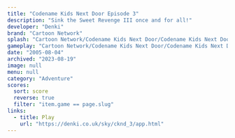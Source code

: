 ```yaml
---
title: "Codename Kids Next Door Episode 3"
description: "Sink the Sweet Revenge III once and for all!"
developer: "Denki"
brand: "Cartoon Network"
splash: "Cartoon Network/Codename Kids Next Door/Codename Kids Next Door Episode 3/Splash.jpg"
gameplay: "Cartoon Network/Codename Kids Next Door/Codename Kids Next Door Episode 3/screenshot_04.jpg"
date: "2005-08-04"
archived: "2023-08-19"
image: null
menu: null
category: "Adventure"
scores:
  sort: score
  reverse: true
  filter: "item.game == page.slug"
links:
  - title: Play
    url: "https://denki.co.uk/sky/cknd_3/app.html"
---
```

